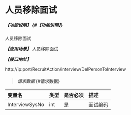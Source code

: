 
# 人员移除面试
##### _【功能说明】_ {#【功能说明】}

人员移除面试


_**【应用场景】**_
人员移除面试


_**【接口地址】**_

http://ip:port/RecruitAction/Interview/DelPersonToInterview

> #### _请求数据_ {#请求数据}

| 变量名 | 类型 | 是否必须 | 描述 |
| :--- | :--- | :--- | :--- |
| InterviewSysNo|int | 是 | 面试编码 |










